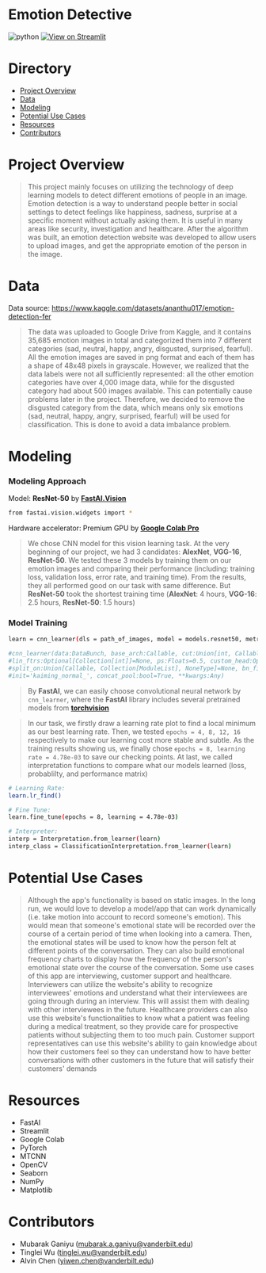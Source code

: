 # Emotion Detective
![python](https://img.shields.io/badge/Python-3.9.0%2B-blue)
[![View on Streamlit](https://img.shields.io/badge/Streamlit-View%20on%20Streamlit%20app-ff69b4?logo=streamlit)](https://emotion-detective.streamlit.app/)


# Directory
- [Project Overview](#project-overview)
- [Data](#data)
- [Modeling](#modeling)
- [Potential Use Cases](#potential-use-cases)
- [Resources](#resources)
- [Contributors](#contributors)

# Project Overview

> This project mainly focuses on utilizing  the technology of deep learning models to detect different emotions of people in an image. Emotion detection is a way to understand people better in social settings to detect feelings like happiness, sadness, surprise at a specific moment without actually asking them. It is useful in many areas like security, investigation and healthcare. After the algorithm was built, an emotion detection website was developed to allow users to upload images, and get the appropriate emotion of the person in the image.

# Data

Data source: https://www.kaggle.com/datasets/ananthu017/emotion-detection-fer

> The data was uploaded to Google Drive from Kaggle, and it contains 35,685 emotion images in total and categorized them into 7 different categories (sad, neutral, happy, angry, disgusted, surprised, fearful). All the emotion images are saved in png format and each of them has a shape of 48x48 pixels in grayscale. However, we realized that the data labels were not all sufficiently represented: all the other emotion categories have over 4,000 image data, while for the disgusted category had about 500 images available. This can potentially cause problems later in the project. Therefore, we decided to remove the disgusted category from the data, which means only six emotions (sad, neutral, happy, angry, surprised, fearful) will be used for classification. This is done to avoid a data imbalance problem. 

# Modeling
### Modeling Approach
Model: **ResNet-50** by [**FastAI.Vision**](https://fastai1.fast.ai/vision.models.html)
```bash
from fastai.vision.widgets import *
```

Hardware accelerator: Premium GPU by [**Google Colab Pro**](https://colab.research.google.com/signup)
> We chose CNN model for this vision learning task. At the very beginning of our project, we had 3 candidates: **AlexNet**, **VGG-16**, **ResNet-50**. We tested these 3 models by training them on our emotion images and comparing their performance (including: training loss, validation loss, error rate, and training time). From the results, they all performed good on our task with same difference. But **ResNet-50** took the shortest training time (**AlexNet**: 4 hours, **VGG-16**: 2.5 hours, **ResNet-50**: 1.5 hours)

### Model Training
```bash
learn = cnn_learner(dls = path_of_images, model = models.resnet50, metrics = error_rate)

#cnn_learner(data:DataBunch, base_arch:Callable, cut:Union[int, Callable]=None, pretrained:bool=True, 
#lin_ftrs:Optional[Collection[int]]=None, ps:Floats=0.5, custom_head:Optional[Module]=None, 
#split_on:Union[Callable, Collection[ModuleList], NoneType]=None, bn_final:bool=False, 
#init='kaiming_normal_', concat_pool:bool=True, **kwargs:Any)
```
> By **FastAI**, we can easily choose convolutional neural network by `cnn_learner`, where the **FastAI** library includes several pretrained models from [**torchvision**](https://pytorch.org/vision/stable/index.html)

> In our task, we firstly draw a learning rate plot to find a local minimum as our best learning rate. Then, we tested `epochs = 4, 8, 12, 16` respectively to make our learning cost more stable and subtle. As the training results showing us, we finally chose `epochs = 8, learning rate = 4.78e-03` to save our checking points. At last, we called interpretation functions to compare what our models learned (loss, probablilty, and performance matrix)
```bash
# Learning Rate:
learn.lr_find()

# Fine Tune:
learn.fine_tune(epochs = 8, learning = 4.78e-03)

# Interpreter:
interp = Interpretation.from_learner(learn)
interp_class = ClassificationInterpretation.from_learner(learn)
```




# Potential Use Cases 

> Although the app's functionality is based on static images. In the long run, we would love to develop a model/app that can work dynamically (i.e. take motion into account to record someone's emotion). This would mean that someone's emotional state will be recorded over the course of a certain period of time when looking into a camera. Then, the emotional states will be used to know how the person felt at different points of the conversation. They can also build emotional frequency charts to display how the frequency of the person's emotional state over the course of the conversation. Some use cases of this app are interviewing, customer support and healthcare. Interviewers can utilize the website's ability to recognize interviewees' emotions and understand what their interviewees are going through during an interview. This will assist them with dealing with other interviewees in the future. Healthcare providers can also use this website's functionalities to know what a patient was feeling during a medical treatment, so they provide care for prospective patients without subjecting them to too much pain. Customer support representatives can use this website's ability to gain knowledge about how their customers feel so they can understand how to have better conversations with other customers in the future that will satisfy their customers' demands

# Resources
- FastAI
- Streamlit
- Google Colab
- PyTorch
- MTCNN
- OpenCV
- Seaborn
- NumPy
- Matplotlib
# Contributors
- Mubarak Ganiyu (mubarak.a.ganiyu@vanderbilt.edu)
- Tinglei Wu (tinglei.wu@vanderbilt.edu)
- Alvin Chen (yiwen.chen@vanderbilt.edu)
